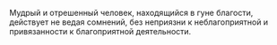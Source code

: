 Мудрый и отрешенный человек, находящийся в гуне благости, действует не ведая сомнений, без неприязни к неблагоприятной и привязанности к благоприятной деятельности.